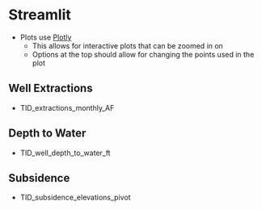 # Streamlit
- Plots use [Plotly](https://plotly.com/python/)
    - This allows for interactive plots that can be zoomed in on
    - Options at the top should allow for changing the points used in the plot

## Well Extractions
- TID_extractions_monthly_AF

## Depth to Water
- TID_well_depth_to_water_ft

## Subsidence
- TID_subsidence_elevations_pivot